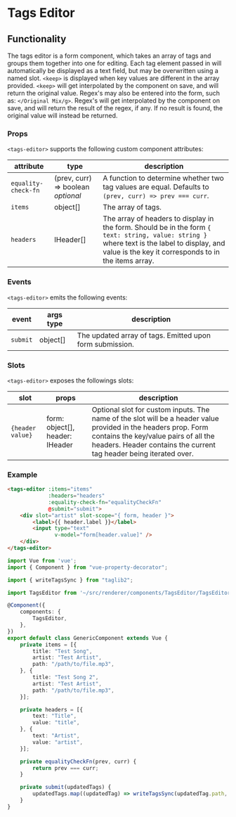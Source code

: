 # Tags Editor

## Functionality

The tags editor is a form component, which takes an array of tags and groups them together into one for editing. Each tag element passed in will automatically be displayed as a text field, but may be overwritten using a named slot.
`<keep>` is displayed when key values are different in the array provided. `<keep>` will get interpolated by the component on save, and will return the original value.
Regex's may also be entered into the form, such as: `</Original Mix/g>`. Regex's will get interpolated by the component on save, and will return the result of the regex, if any. If no result is found, the original value will instead be returned.

### Props

`<tags-editor>` supports the following custom component attributes:

| attribute | type | description
| --- | --- | ---
| `equality-check-fn` | (prev, curr) => boolean *optional* | A function to determine whether two tag values are equal. Defaults to `(prev, curr) => prev === curr`.
| `items` | object[] | The array of tags.
| `headers` | IHeader[] | The array of headers to display in the form. Should be in the form `{ text: string, value: string }` where text is the label to display, and value is the key it corresponds to in the items array.

### Events

`<tags-editor>` emits the following events:

| event | args type | description
| --- | --- | ---
| `submit` | object[] | The updated array of tags. Emitted upon form submission.

### Slots

`<tags-editor>` exposes the followings slots:

| slot | props | description
| --- | --- | ---
| `{header value}` | form: object[], header: IHeader | Optional slot for custom inputs. The name of the slot will be a header value provided in the headers prop. Form contains the key/value pairs of all the headers. Header contains the current tag header being iterated over.

### Example

```html
<tags-editor :items="items"
             :headers="headers"
             :equality-check-fn="equalityCheckFn"
             @submit="submit">
    <div slot="artist" slot-scope="{ form, header }">
        <label>{{ header.label }}</label>
        <input type="text"
               v-model="form[header.value]" />
    </div>
</tags-editor>
```

```ts
import Vue from 'vue';
import { Component } from "vue-property-decorator";

import { writeTagsSync } from "taglib2";

import TagsEditor from '~/src/renderer/components/TagsEditor/TagsEditor.vue';

@Component({
    components: {
        TagsEditor,
    },
})
export default class GenericComponent extends Vue {
    private items = [{
        title: "Test Song",
        artist: "Test Artist",
        path: "/path/to/file.mp3",
    }, {
        title: "Test Song 2",
        artist: "Test Artist",
        path: "/path/to/file.mp3",
    }];

    private headers = [{
        text: "Title",
        value: "title",
    }, {
        text: "Artist",
        value: "artist",
    }];

    private equalityCheckFn(prev, curr) {
        return prev === curr;
    }

    private submit(updatedTags) {
        updatedTags.map((updatedTag) => writeTagsSync(updatedTag.path, updatedTag));
    }
}
```
